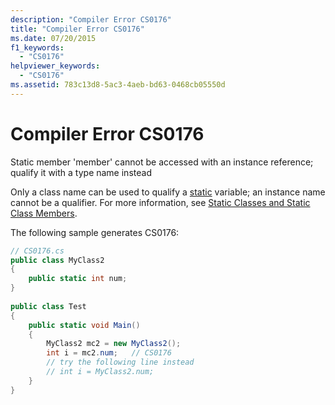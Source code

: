 ```yaml
---
description: "Compiler Error CS0176"
title: "Compiler Error CS0176"
ms.date: 07/20/2015
f1_keywords: 
  - "CS0176"
helpviewer_keywords: 
  - "CS0176"
ms.assetid: 783c13d8-5ac3-4aeb-bd63-0468cb05550d
---
```

# Compiler Error CS0176
Static member 'member' cannot be accessed with an instance reference; qualify it with a type name instead  
  
 Only a class name can be used to qualify a [static](../language-reference/keywords/static.md) variable; an instance name cannot be a qualifier. For more information, see [Static Classes and Static Class Members](../programming-guide/classes-and-structs/static-classes-and-static-class-members.md).  
  
 The following sample generates CS0176:  
  
```csharp  
// CS0176.cs  
public class MyClass2  
{  
    public static int num;  
}  
  
public class Test  
{  
    public static void Main()  
    {  
        MyClass2 mc2 = new MyClass2();  
        int i = mc2.num;   // CS0176  
        // try the following line instead  
        // int i = MyClass2.num;  
    }  
}  
```
